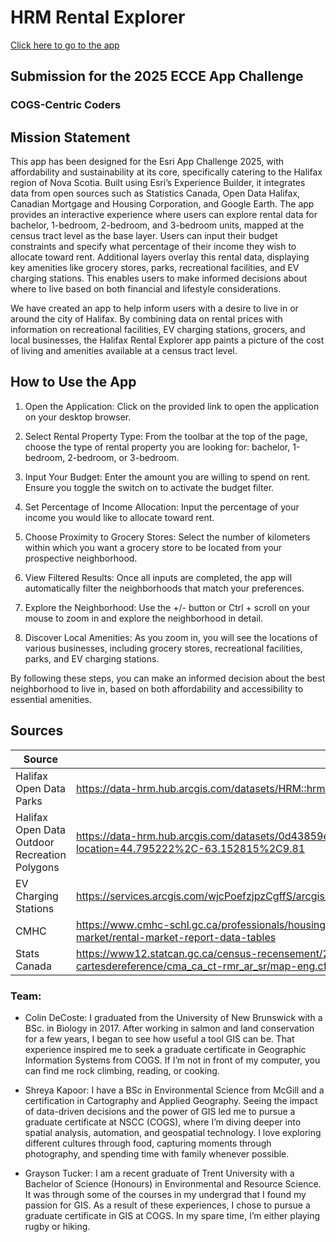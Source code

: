 # HRM Rental Explorer

[Click here to go to the app](https://experience.arcgis.com/experience/a68c6a6fc1ed42da9edefa7a1830b795)

## Submission for the 2025 ECCE App Challenge
### COGS-Centric Coders

## Mission Statement
This app has been designed for the Esri App Challenge 2025, with affordability and sustainability at its core, specifically catering to the Halifax region of Nova Scotia. Built using Esri’s Experience Builder, it integrates data from open sources such as Statistics Canada, Open Data Halifax, Canadian Mortgage and Housing Corporation, and Google Earth. The app provides an interactive experience where users can explore rental data for bachelor, 1-bedroom, 2-bedroom, and 3-bedroom units, mapped at the census tract level as the base layer. Users can input their budget constraints and specify what percentage of their income they wish to allocate toward rent. Additional layers overlay this rental data, displaying key amenities like grocery stores, parks, recreational facilities, and EV charging stations. This enables users to make informed decisions about where to live based on both financial and lifestyle considerations.

We have created an app to help inform users with a desire to live in or around the city of Halifax. By combining data on rental prices with information on recreational facilities, EV charging stations, grocers, and local businesses, the Halifax Rental Explorer app paints a picture of the cost of living and amenities available at a census tract level.

## How to Use the App
1. Open the Application: Click on the provided link to open the application on your desktop browser.

2. Select Rental Property Type: From the toolbar at the top of the page, choose the type of rental property you are looking for: bachelor, 1-bedroom, 2-bedroom, or 3-bedroom.

3. Input Your Budget: Enter the amount you are willing to spend on rent. Ensure you toggle the switch on to activate the budget filter.

4. Set Percentage of Income Allocation: Input the percentage of your income you would like to allocate toward rent.

5. Choose Proximity to Grocery Stores: Select the number of kilometers within which you want a grocery store to be located from your prospective neighborhood.

6. View Filtered Results: Once all inputs are completed, the app will automatically filter the neighborhoods that match your preferences.

7. Explore the Neighborhood: Use the +/- button or Ctrl + scroll on your mouse to zoom in and explore the neighborhood in detail.

8. Discover Local Amenities: As you zoom in, you will see the locations of various businesses, including grocery stores, recreational facilities, parks, and EV charging stations.

By following these steps, you can make an informed decision about the best neighborhood to live in, based on both affordability and accessibility to essential amenities.
## Sources
| Source | Link |
| ---- | ---- |
| Halifax Open Data Parks | https://data-hrm.hub.arcgis.com/datasets/HRM::hrm-parks/about |
| Halifax Open Data Outdoor Recreation Polygons | https://data-hrm.hub.arcgis.com/datasets/0d43859e2058455bbe259dd8c34ff6eb_0/explore?location=44.795222%2C-63.152815%2C9.81|
| EV Charging Stations | https://services.arcgis.com/wjcPoefzjpzCgffS/arcgis/rest/services/Electric_Charging_Stations_in_Canada/FeatureServer/0 |
| CMHC | https://www.cmhc-schl.gc.ca/professionals/housing-markets-data-and-research/housing-data/data-tables/rental-market/rental-market-report-data-tables |
| Stats Canada | https://www12.statcan.gc.ca/census-recensement/2021/geo/maps-cartes/referencemaps-cartesdereference/cma_ca_ct-rmr_ar_sr/map-eng.cfm?CMA=205 |

### Team:
- Colin DeCoste: I graduated from the University of New Brunswick with a BSc. in Biology in 2017. After working in salmon and land conservation for a few years, I began to see how useful a tool GIS can be. That experience inspired me to seek a graduate certificate in Geographic Information Systems from COGS. If I’m not in front of my computer, you can find me rock climbing, reading, or cooking.

- Shreya Kapoor: I have a BSc in Environmental Science from McGill and a certification in Cartography and Applied Geography. Seeing the impact of data-driven decisions and the power of GIS led me to pursue a graduate certificate at NSCC (COGS), where I’m diving deeper into spatial analysis, automation, and geospatial technology. I love exploring different cultures through food, capturing moments through photography, and spending time with family whenever possible. 

- Grayson Tucker: I am a recent graduate of Trent University with a Bachelor of Science (Honours) in Environmental and Resource Science. It was through some of the courses in my undergrad that I found my passion for GIS. As a result of these experiences, I chose to pursue a graduate certificate in GIS at COGS. In my spare time, I’m either playing rugby or hiking.
